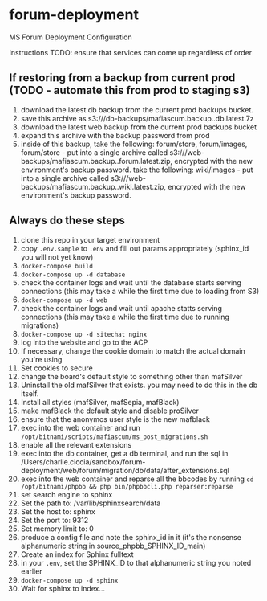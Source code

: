# forum-deployment
MS Forum Deployment Configuration 

Instructions
TODO: ensure that services can come up regardless of order

## If restoring from a backup from current prod (TODO - automate this from prod to staging s3)

1) download the latest db backup from the current prod backups bucket.
1) save this archive as s3://<staging backup bucket>/db-backups/mafiascum.backup.<environment name>.db.latest.7z
1) download the latest web backup from the current prod backups bucket
1) expand this archive with the backup password from prod
1) inside of this backup, take the following: forum/store, forum/images, forum/store - put into a single archive called s3://<staging backup bucket>/web-backups/mafiascum.backup.<environment name>.forum.latest.zip, encrypted with the new environment's backup password. take the following: wiki/images - put into a single archive called s3://<staging backup bucket>/web-backups/mafiascum.backup.<environment name>.wiki.latest.zip, encrypted with the new environment's backup password.

## Always do these steps

1) clone this repo in your target environment
1) copy `.env.sample` to `.env` and fill out params appropriately (sphinx_id you will not yet know)
1) `docker-compose build`
1) `docker-compose up -d database`
1) check the container logs and wait until the database starts serving connections (this may take a while the first time due to loading from S3)
1) `docker-compose up -d web`
1) check the container logs and wait until apache statts serving connections (this may take a while the first time due to running migrations)
1) `docker-compose up -d sitechat nginx`
1) log into the website and go to the ACP
1) If necessary, change the cookie domain to match the actual domain you're using
1) Set cookies to secure
1) change the board's default style to something other than mafSilver
1) Uninstall the old mafSilver that exists. you may need to do this in the db itself.
1) Install all styles (mafSilver, mafSepia, mafBlack)
1) make mafBlack the default style and disable proSilver
1) ensure that the anonymos user style is the new mafblack
1) exec into the web container and run `/opt/bitnami/scripts/mafiascum/ms_post_migrations.sh`
1) enable all the relevant extensions
1) exec into the db container, get a db terminal, and run the sql in /Users/charlie.ciccia/sandbox/forum-deployment/web/forum/migration/db/data/after_extensions.sql
1) exec into the web container and reparse all the bbcodes by running `cd /opt/bitnami/phpbb && php bin/phpbbcli.php reparser:reparse`
1) set search engine to sphinx
1) Set the path to: /var/lib/sphinxsearch/data
1) Set the host to: sphinx
1) Set the port to: 9312
1) Set memory limit to: 0
1) produce a config file and note the sphinx_id in it (it's the nonsense alphanumeric string in source_phpbb_SPHINX_ID_main)
1) Create an index for Sphinx fulltext
1) in your `.env`, set the SPHINX_ID to that alphanumeric string you noted earlier
1) `docker-compose up -d sphinx`
1) Wait for sphinx to index...